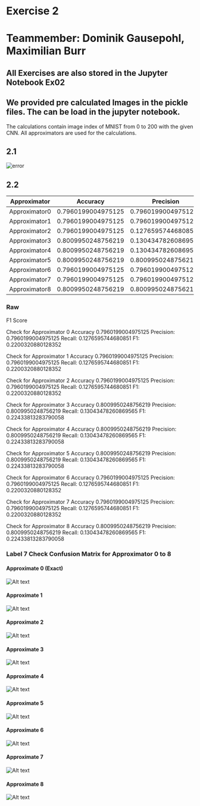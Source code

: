 # Exercise 2
# Teammember: Dominik Gausepohl, Maximilian Burr

## All Exercises are also stored in the Jupyter Notebook Ex02

## We provided pre calculated Images in the pickle files. The can be load in the jupyter notebook. 

The calculations contain image index of MNIST from 0 to 200 with the given CNN. All approximators are used for the calculations.

## 2.1

![error](./error.png)

## 2.2

| Approximator | Accuracy | Precision | Recall | F1 |
| --- | --- | ---  | ---------- | ------- |
| Approximator0   |  0.7960199004975125| 0.7960199004975125 |   0.1276595744680851         |   0.2200320880128352      |
| Approximator1   | 0.7960199004975125 | 0.7960199004975125 |   0.1276595744680851         |   0.2200320880128352      |
| Approximator2   | 0.7960199004975125 | 0.1276595744680851 |   0.1276595744680851         |    0.2200320880128352     |
| Approximator3   |  0.8009950248756219| 0.13043478260869565 |     0.1276595744680851       |   0.2200320880128352      |
| Approximator4   | 0.8009950248756219 | 0.13043478260869565 | 0.13043478260869565           |   0.22433813283790058      |
| Approximator5   |  0.8009950248756219| 0.8009950248756219 |  0.13043478260869565          |   0.22433813283790058      |
| Approximator6   |  0.7960199004975125| 0.7960199004975125 |     0.1276595744680851       |    0.2200320880128352     |
| Approximator7   | 0.7960199004975125 | 0.7960199004975125 |    0.1276595744680851        |   0.2200320880128352
| Approximator8   | 0.8009950248756219 | 0.8009950248756219 |   0.13043478260869565         |   0.22433813283790058      |


### Raw

F1 Score

Check for Approximator 0
Accuracy 0.7960199004975125
Precision: 0.7960199004975125
Recall: 0.1276595744680851
F1: 0.2200320880128352


Check for Approximator 1
Accuracy 0.7960199004975125
Precision: 0.7960199004975125
Recall: 0.1276595744680851
F1: 0.2200320880128352


Check for Approximator 2
Accuracy 0.7960199004975125
Precision: 0.7960199004975125
Recall: 0.1276595744680851
F1: 0.2200320880128352


Check for Approximator 3
Accuracy 0.8009950248756219
Precision: 0.8009950248756219
Recall: 0.13043478260869565
F1: 0.22433813283790058


Check for Approximator 4
Accuracy 0.8009950248756219
Precision: 0.8009950248756219
Recall: 0.13043478260869565
F1: 0.22433813283790058


Check for Approximator 5
Accuracy 0.8009950248756219
Precision: 0.8009950248756219
Recall: 0.13043478260869565
F1: 0.22433813283790058


Check for Approximator 6
Accuracy 0.7960199004975125
Precision: 0.7960199004975125
Recall: 0.1276595744680851
F1: 0.2200320880128352


Check for Approximator 7
Accuracy 0.7960199004975125
Precision: 0.7960199004975125
Recall: 0.1276595744680851
F1: 0.2200320880128352


Check for Approximator 8
Accuracy 0.8009950248756219
Precision: 0.8009950248756219
Recall: 0.13043478260869565
F1: 0.22433813283790058


### Label 7 Check Confusion Matrix for Approximator 0 to 8

#### Approximate 0 (Exact)
![Alt text](image-1.png)
#### Approximate 1
![Alt text](image-2.png)
#### Approximate 2
![Alt text](image-3.png)
#### Approximate 3
![Alt text](image-4.png)
#### Approximate 4
![Alt text](image-5.png)
#### Approximate 5
![Alt text](image-6.png)
#### Approximate 6
![Alt text](image-7.png)
#### Approximate 7
![Alt text](image-8.png)
#### Approximate 8
![Alt text](image-9.png)
